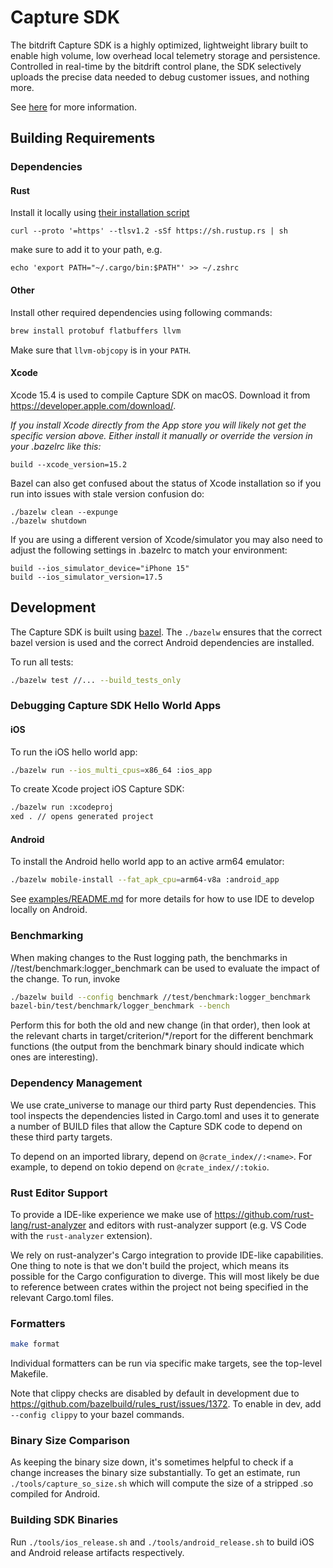 # Capture SDK

The bitdrift Capture SDK is a highly optimized, lightweight library built to enable high volume, low overhead local telemetry storage and persistence. Controlled in real-time by the bitdrift control plane, the SDK selectively uploads the precise data needed to debug customer issues, and nothing more.

See [here](https://docs.bitdrift.io/product/overview) for more information.

## Building Requirements

### Dependencies

#### Rust

Install it locally using [their installation script](https://www.rust-lang.org/tools/install)

`curl --proto '=https' --tlsv1.2 -sSf https://sh.rustup.rs | sh`

make sure to add it to your path, e.g.

`echo 'export PATH="~/.cargo/bin:$PATH"' >> ~/.zshrc`

#### Other

Install other required dependencies using following commands:

```bash
brew install protobuf flatbuffers llvm
```

Make sure that `llvm-objcopy` is in your `PATH`.

#### Xcode

Xcode 15.4 is used to compile Capture SDK on macOS. Download it from https://developer.apple.com/download/.

*If you install Xcode directly from the App store you will likely not get
the specific version above. Either install it manually or override the
version in your .bazelrc like this:*

```
build --xcode_version=15.2
```

Bazel can also get confused about the status of Xcode installation so if you run into issues with stale version confusion do:

```
./bazelw clean --expunge
./bazelw shutdown
```

If you are using a different version of Xcode/simulator you may also need to adjust the following settings in .bazelrc to match your environment:

```
build --ios_simulator_device="iPhone 15"
build --ios_simulator_version=17.5
```

## Development

The Capture SDK is built using [bazel](https://github.com/bazelbuild/bazel). The `./bazelw` ensures that the correct bazel version is used and the
correct Android dependencies are installed.

To run all tests:

```bash
./bazelw test //... --build_tests_only
```

### Debugging Capture SDK Hello World Apps

#### iOS

To run the iOS hello world app:

```bash
./bazelw run --ios_multi_cpus=x86_64 :ios_app
```

To create Xcode project iOS Capture SDK:

```bash
./bazelw run :xcodeproj
xed . // opens generated project
```

#### Android

To install the Android hello world app to an active arm64 emulator:

```bash
./bazelw mobile-install --fat_apk_cpu=arm64-v8a :android_app
```

See [examples/README.md](/examples/README.md) for more details for how to use IDE to develop locally on Android.

### Benchmarking

When making changes to the Rust logging path, the benchmarks in //test/benchmark:logger_benchmark
can be used to evaluate the impact of the change. To run, invoke

```bash
./bazelw build --config benchmark //test/benchmark:logger_benchmark
bazel-bin/test/benchmark/logger_benchmark --bench
```

Perform this for both the old and new change (in that order), then look at the relevant charts in
target/criterion/*/report for the different benchmark functions (the output from the benchmark
binary should indicate which ones are interesting).

### Dependency Management
We use crate_universe to manage our third party Rust dependencies. This tool inspects the dependencies
listed in Cargo.toml and uses it to generate a number of BUILD files that allow the Capture SDK code
to depend on these third party targets.

To depend on an imported library, depend on `@crate_index//:<name>`. For example, to depend on
tokio depend on `@crate_index//:tokio`.

### Rust Editor Support

To provide a IDE-like experience we make use of https://github.com/rust-lang/rust-analyzer and
editors with rust-analyzer support (e.g. VS Code with the `rust-analyzer` extension).

We rely on rust-analyzer's Cargo integration to provide IDE-like capabilities. One thing to note
is that we don't build the project, which means its possible for the Cargo configuration to diverge.
This will most likely be due to reference between crates within the project not being specified in the
relevant Cargo.toml files.

### Formatters

```bash
make format
```

Individual formatters can be run via specific make targets, see the
top-level Makefile.

Note that clippy checks are disabled by default in development due to
https://github.com/bazelbuild/rules_rust/issues/1372. To enable in dev, add `--config clippy` to your
bazel commands.

### Binary Size Comparison

As keeping the binary size down, it's sometimes helpful to check if a change increases the binary
size substantially. To get an estimate, run `./tools/capture_so_size.sh` which will compute the size of a
stripped .so compiled for Android.

### Building SDK Binaries

Run `./tools/ios_release.sh` and `./tools/android_release.sh` to build iOS and Android release artifacts
respectively.

